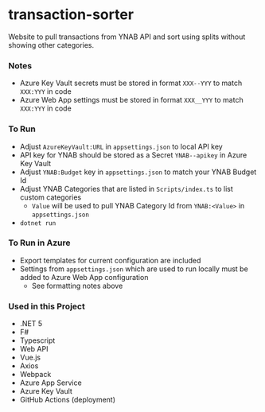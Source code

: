 # transaction-sorter
Website to pull transactions from YNAB API and sort using splits without showing other categories.

### Notes
- Azure Key Vault secrets must be stored in format `XXX--YYY` to match `XXX:YYY` in code
- Azure Web App settings must be stored in format `XXX__YYY` to match `XXX:YYY` in code

### To Run
- Adjust `AzureKeyVault:URL` in `appsettings.json` to local API key
- API key for YNAB should be stored as a Secret `YNAB--apikey` in Azure Key Vault
- Adjust `YNAB:Budget` key in `appsettings.json` to match your YNAB Budget Id
- Adjust YNAB Categories that are listed in `Scripts/index.ts` to list custom categories
  - `Value` will be used to pull YNAB Category Id from `YNAB:<Value>` in `appsettings.json`
- `dotnet run`

### To Run in Azure
- Export templates for current configuration are included
- Settings from `appsettings.json` which are used to run locally must be added to Azure Web App configuration
  - See formatting notes above

### Used in this Project
- .NET 5 
- F#
- Typescript
- Web API
- Vue.js
- Axios
- Webpack
- Azure App Service
- Azure Key Vault
- GitHub Actions (deployment)